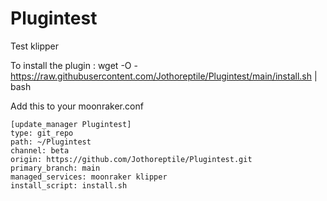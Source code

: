 # Plugintest
Test klipper

To install the plugin :
wget -O - https://raw.githubusercontent.com/Jothoreptile/Plugintest/main/install.sh | bash

Add this to your moonraker.conf
```
[update_manager Plugintest]
type: git_repo
path: ~/Plugintest
channel: beta
origin: https://github.com/Jothoreptile/Plugintest.git
primary_branch: main
managed_services: moonraker klipper
install_script: install.sh
```
